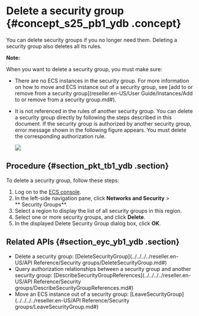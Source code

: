 # Delete a security group {#concept_s25_pb1_ydb .concept}

You can delete security groups if you no longer need them. Deleting a security group also deletes all its rules.

**Note:** 

When you want to delete a security group, you must make sure:

-   There are no ECS instances in the security group. For more information on how to move and ECS instance out of a security group, see [add to or remove from a security group](reseller.en-US/User Guide/Instances/Add to or remove from a security group.md#).
-   It is not referenced in the rules of another security group. You can delete a security group directly by following the steps described in this document. If the security group is authorized by another security group, error message shown in the following figure appears. You must delete the corresponding authorization rule.

    ![](http://static-aliyun-doc.oss-cn-hangzhou.aliyuncs.com/assets/img/9723/15395049384661_en-US.png)


## Procedure {#section_pkt_tb1_ydb .section}

To delete a security group, follow these steps:

1.  Log on to the [ECS console](https://partners-intl.console.aliyun.com/#/ecs).
2.  In the left-side navigation pane, click **Networks and Security** \> ** Security Groups**.
3.  Select a region to display the list of all security groups in this region.
4.  Select one or more security groups, and click **Delete**.
5.  In the displayed Delete Security Group dialog box, click **OK**.

## Related APIs {#section_eyc_yb1_ydb .section}

-   Delete a security group: [DeleteSecurityGroup](../../../../reseller.en-US/API Reference/Security groups/DeleteSecurityGroup.md#)
-   Query authorization relationships between a security group and another security group: [DescribeSecurityGroupReferences](../../../../reseller.en-US/API Reference/Security groups/DescribeSecurityGroupReferences.md#)
-   Move an ECS instance out of a security group: [LeaveSecurityGroup](../../../../reseller.en-US/API Reference/Security groups/LeaveSecurityGroup.md#)

